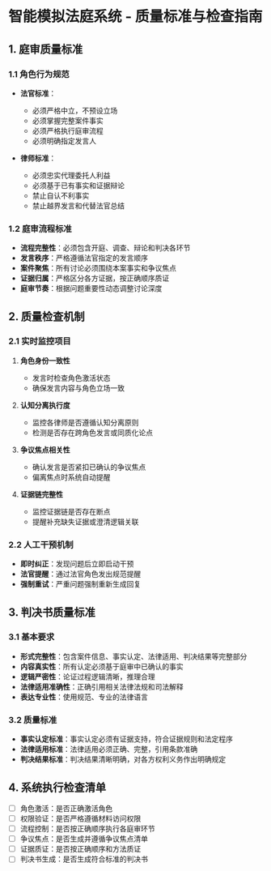 # 智能模拟法庭系统 - 质量标准与检查指南

## 1. 庭审质量标准

### 1.1 角色行为规范

- **法官标准**：

  - 必须严格中立，不预设立场
  - 必须掌握完整案件事实
  - 必须严格执行庭审流程
  - 必须明确指定发言人

- **律师标准**：
  - 必须忠实代理委托人利益
  - 必须基于已有事实和证据辩论
  - 禁止自认不利事实
  - 禁止越界发言和代替法官总结

### 1.2 庭审流程标准

- **流程完整性**：必须包含开庭、调查、辩论和判决各环节
- **发言秩序**：严格遵循法官指定的发言顺序
- **案件聚焦**：所有讨论必须围绕本案事实和争议焦点
- **证据归属**：严格区分各方证据，按正确顺序质证
- **庭审节奏**：根据问题重要性动态调整讨论深度

## 2. 质量检查机制

### 2.1 实时监控项目

1. **角色身份一致性**

   - 发言时检查角色激活状态
   - 确保发言内容与角色立场一致

2. **认知分离执行度**

   - 监控各律师是否遵循认知分离原则
   - 检测是否存在跨角色发言或同质化论点

3. **争议焦点相关性**

   - 确认发言是否紧扣已确认的争议焦点
   - 偏离焦点时系统自动提醒

4. **证据链完整性**
   - 监控证据链是否存在断点
   - 提醒补充缺失证据或澄清逻辑关联

### 2.2 人工干预机制

- **即时纠正**：发现问题后立即启动干预
- **法官提醒**：通过法官角色发出规范提醒
- **强制重试**：严重问题强制重新生成回复

## 3. 判决书质量标准

### 3.1 基本要求

- **形式完整性**：包含案件信息、事实认定、法律适用、判决结果等完整部分
- **内容真实性**：所有认定必须基于庭审中已确认的事实
- **逻辑严密性**：论证过程逻辑清晰，推理合理
- **法律适用准确性**：正确引用相关法律法规和司法解释
- **表达专业性**：使用规范、专业的法律语言

### 3.2 质量标准

- **事实认定标准**：事实认定必须有证据支持，符合证据规则和法定程序
- **法律适用标准**：法律适用必须正确、完整，引用条款准确
- **判决结果标准**：判决结果清晰明确，对各方权利义务作出明确规定

## 4. 系统执行检查清单

- [ ] 角色激活：是否正确激活角色
- [ ] 权限验证：是否严格遵循材料访问权限
- [ ] 流程控制：是否按正确顺序执行各庭审环节
- [ ] 争议焦点：是否生成并遵循争议焦点清单
- [ ] 证据质证：是否按正确顺序和方法质证
- [ ] 判决书生成：是否生成符合标准的判决书
